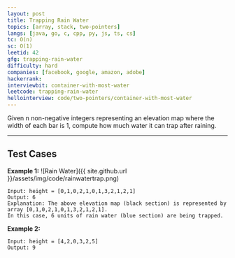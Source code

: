 ```yaml
---
layout: post
title: Trapping Rain Water
topics: [array, stack, two-pointers]
langs: [java, go, c, cpp, py, js, ts, cs]
tc: O(n)
sc: O(1)
leetid: 42
gfg: trapping-rain-water
difficulty: hard
companies: [facebook, google, amazon, adobe]
hackerrank: 
interviewbit: container-with-most-water
leetcode: trapping-rain-water
hellointerview: code/two-pointers/container-with-most-water
---
```


Given n non-negative integers representing an elevation map where the width of each bar is 1, 
compute how much water it can trap after raining.

---
## Test Cases

**Example 1:**
![Rain Water]({{ site.github.url }}/assets/img/code/rainwatertrap.png)

```
Input: height = [0,1,0,2,1,0,1,3,2,1,2,1]
Output: 6
Explanation: The above elevation map (black section) is represented by array [0,1,0,2,1,0,1,3,2,1,2,1]. 
In this case, 6 units of rain water (blue section) are being trapped.
```

**Example 2:**
```
Input: height = [4,2,0,3,2,5]
Output: 9
```
